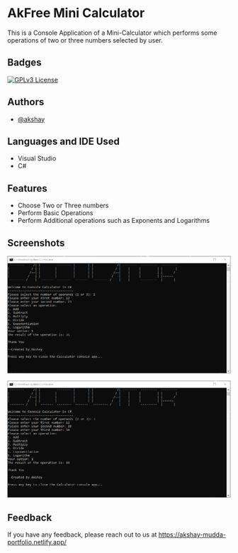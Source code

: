 
# AkFree Mini Calculator

This is a Console Application of a Mini-Calculator which performs some operations of two or three numbers selected by user.


## Badges



[![GPLv3 License](https://img.shields.io/badge/License-GPL%20v3-yellow.svg)](https://opensource.org/licenses/)



## Authors

- [@akshay](https://www.github.com/akshay-mudda)


## Languages and IDE Used
- Visual Studio
- C#
## Features

- Choose Two or Three numbers
- Perform Basic Operations
- Perform Additional operations such as Exponents and Logarithms


## Screenshots

![App Screenshot](https://raw.githubusercontent.com/akshay-mudda/AkFree.MiniCalculator/master/Screenshot%201.png)

![App Screenshot](https://raw.githubusercontent.com/akshay-mudda/AkFree.MiniCalculator/master/Screenshot%202.png)


## Feedback

If you have any feedback, please reach out to us at https://akshay-mudda-portfolio.netlify.app/


